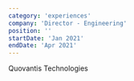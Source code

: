 ```yaml
---
category: 'experiences'
company: 'Director - Engineering'
position: ''
startDate: 'Jan 2021'
endDate: 'Apr 2021'
---
```


Quovantis Technologies
